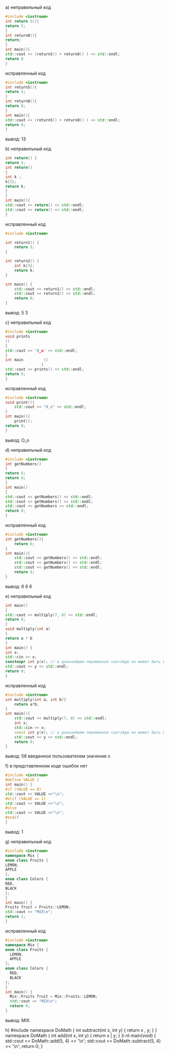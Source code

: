 a) неправильный код
```cpp
#include <iostream>
int return 5(){
return 5;
}
int return8(){
return;
}
int main(){
std::cout << (return5() + return8() ) << std::endl;
return 0
}
```
исправленный код
```cpp
#include <iostream>
int return5(){
return 5;
}
int return8(){
return 8;
}
int main(){
std::cout << (return5() + return8() ) << std::endl;
return 0;
}
```
вывод: 13

b) неправильный код
```cpp
int return() {
return 5;
int return()
{
int k ;
k{3};
return k;
}
}
int main(){
std::cout << return() << std::endl;
std::cout << return() << std::endl;
}
```
исправленный код
```cpp
#include <iostream>

int return1() {
    return 5;
}

int return2() {
    int k{3}; 
    return k;
}

int main() {
    std::cout << return1() << std::endl; 
    std::cout << return2() << std::endl; 
    return 0;
}
```
вывод: 5 3

c) неправильный код
```cpp
#include <iostream>
void prints
()
{
std::cout << 'O_o' << std::endl;
}
int main         ()
                {
std::cout << prints() << std::endl;
return 0;
}
```
исправленный код
```cpp
#include <iostream>
void print(){
    std::cout << "O_o" << std::endl;
}
int main(){
    print();
return 0;
}

```
вывод: O_o

d) неправильный код
```cpp
#include <iostream>
int getNumbers()
{
return 6;
return 8;
}
int main()
{
std::cout << getNumbers() << std::endl;
std::cout << getNumbers() << std::endl;
std::cout << getNumbers << std::endl;
return 0;
}
```
исправленный код
```cpp
#include <iostream>
int getNumbers(){
    return 6;
}
int main(){
    std::cout << getNumbers() << std::endl;
    std::cout << getNumbers() << std::endl;
    std::cout << getNumbers() << std::endl;
    return 0;
}
```
вывод: 6 6 6

e) неправильный код
```cpp
int main()
{
std::cout << multiply(7, 8) << std::endl;
return 0;
}
void multiply(int a)
{
return a * b
}
int main() {
int x;
std::cin >> x;
constexpr int y(x); // в дальнейшем переменная usersAge не может быть изменена
std::cout << y << std::endl;
return 0;
}
```
исправленный код
```cpp
#include <iostream>
int multiply(int a, int b){
    return a*b;
}
int main(){
    std::cout << multiply(7, 8) << std::endl;
    int x;
    std::cin >> x;
    const int y(x); // в дальнейшем переменная usersAge не может быть изменена
    std::cout << y << std::endl;
    return 0;
}
```
вывод: 56 
введенное пользователем значение х

f) в представленном коде ошибок нет
```cpp
#include <iostream>
#define VALUE 1
int main() {
#if (VALUE == 0)
std::cout << VALUE <<"\n";
#elif (VALUE == 1)
std::cout << VALUE <<"\n";
#else
std::cout << VALUE <<"\n";
#endif
}
```
вывод:  1

g) неправильный код
```cpp
#include <iostream>
namespace Mix {
enum class Fruits {
LEMON,
APPLE
};
enum class Colors {
RED,
BLACK
};
}
int main() {
Fruits fruit = Fruits::LEMON;
std::cout << "MIX\n";
return 1;
}
```
исправленный код
```cpp
#include <iostream>
namespace Mix {
enum class Fruits {
  LEMON,
  APPLE
};
enum class Colors {
  RED,
  BLACK
};
}
int main() {
  Mix::Fruits fruit = Mix::Fruits::LEMON;
  std::cout << "MIX\n";
  return 0;
}
```
вывод: MIX

h)
#include <iostream>
namespace DoMath
{
int subtract(int x, int y)
{
return x , y;
}
}
namespace DoMath
{
int add(int x, int y)
{
return x | y;
}
}i
nt main(void)
{
std::cout << DoMath::add(5, 4) << '\n';
std::cout << DoMath::subtract(5, 4) << '\n';
return 0;
}
